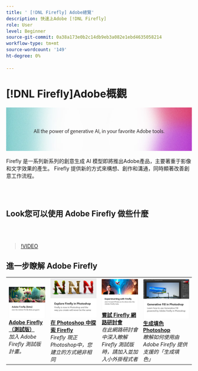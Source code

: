 ```yaml
---
title: ' [!DNL Firefly] Adobe總覽'
description: 快速上Adobe [!DNL Firefly]
role: User
level: Beginner
source-git-commit: 0a38a173e0b2c14db9eb3a082e1ebd4635058214
workflow-type: tm+mt
source-wordcount: '149'
ht-degree: 0%

---
```


# [!DNL Firefly]Adobe概觀

![Firefly Hero Image](../assets/firefly.png)

Firefly 是一系列新系列的創意生成 AI 模型即將推出Adobe產品，主要著重于影像和文字效果的產生。 Firefly 提供新的方式來構想、創作和溝通，同時顯著改善創意工作流程。

<br> 

## Look您可以使用 Adobe Firefly 做些什麼

<br> 

>[!VIDEO](https://video.tv.adobe.com/v/3416970t1?quality=12&learn=on&hidetitle=true)

## 進一步瞭解 Adobe Firefly

<table>
<tr>
   <td>
      <a href="https://firefly.adobe.com/" target="_blank">
         <img alt="Adobe Firefly （測試版）" src="assets/firefly-beta.png" />
      </a>
      <div>
      <a href="https://firefly.adobe.com/" target="_blank"><strong>Adobe Firefly （測試版）</strong></a>
      </div>
      <em>加入 Adobe Firefly 測試版計畫。</em>
      <br>
  </td>
  <td>
      <a href="https://www.adobe.com/sensei/generative-ai/firefly.html" target="_blank">
         <img alt="在 Photoshop 中探索 Firefly" src="assets/firefly-photoshop.png" />
      </a>
      <div>
      <a href="https://www.adobe.com/sensei/generative-ai/firefly.html" target="_blank"><strong>在 Photoshop 中探索 Firefly</strong></a>
      </div>
      <em>Firefly 現正Photoshop中，您建立的方式絕非相同</em>
      <br>
  </td>
  <td>
      <a href="webinar-experimenting.md">
         <img alt="嘗試使用 Adobe Firefly" src="assets/webinar-experimenting.png" />
      </a>
      <div>
      <a href="webinar-experimenting.md"><strong>嘗試 Firefly 網路研討會</strong></a>
      </div>
      <em>在此網路研討會中深入瞭解 Firefly 測試版時，請加入並加入小外掛程式者</em>
      <br>
  </td>
  <td>
      <a href="generative-fill.md">
         <img alt="生成填色Photoshop" src="assets/generative-fill.png" />
      </a>
      <div>
      <a href="generative-fill.md"><strong>生成填色Photoshop</strong></a>
      </div>
      <em>瞭解如何使用由 Adobe Firefly 提供支援的「生成填色」</em>
      <br>
  </td>
</tr>
</table>
